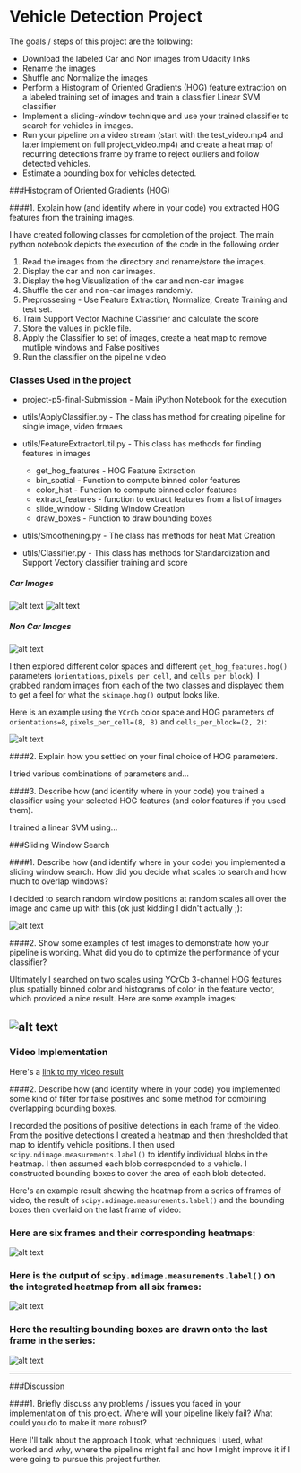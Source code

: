 # Vehicle Detection Project

The goals / steps of this project are the following:

* Download the labeled Car and Non images from Udacity links
* Rename the images
* Shuffle and Normalize the images
* Perform a Histogram of Oriented Gradients (HOG) feature extraction on a labeled training set of images and train a classifier Linear SVM classifier
* Implement a sliding-window technique and use your trained classifier to search for vehicles in images.
* Run your pipeline on a video stream (start with the test_video.mp4 and later implement on full project_video.mp4) and create a heat map of recurring detections frame by frame to reject outliers and follow detected vehicles.
* Estimate a bounding box for vehicles detected.

[//]: # (Image References)
[image1]: ./output_images/car-image1.png
[image2]: ./output_images/car-image2.png
[image3]: ./output_images/car-image3.png
[image4]: ./output_images/car-image5.png
[image5]: ./output_images/car-hog-side-by-side1.png
[image6]: ./output_images/car-hog-side-by-side2.png
[image7]: ./output_images/car-hog-side-by-side3.png
[image8]: ./output_images/car-hog-side-by-side4.png
[image9]: ./output_images/box-mulitple4.png
[image10]: ./output_images/box.png
[image11]: ./output_images/sliding-window.png
[image12]: ./output_images/heatmap.png
[image13]: ./output_images/heatmap2.png
[image14]: ./output_images/non-car-image1.png
[video1]: ./output_final_project_Final_ver2.mp4


###Histogram of Oriented Gradients (HOG)

####1. Explain how (and identify where in your code) you extracted HOG features from the training images.

I have created following classes for completion of the project. The main python notebook depicts the execution of the code in the following order

1. Read the images from the directory and rename/store the images.
2. Display the car and non car images.
3. Display the hog Visualization of the car and non-car images 
4. Shuffle the car and non-car images randomly.
5. Preprossesing - Use Feature Extraction, Normalize, Create Training and test set.
6. Train Support Vector Machine Classifier and calculate the score
7. Store the values in pickle file.
8. Apply the Classifier to set of images, create a heat map to remove mutliple windows and False positives
9. Run the classifier on the pipeline video

### Classes Used in the project ###
* project-p5-final-Submission - Main iPython Notebook for the execution
* utils/ApplyClassifier.py - The class has method for creating pipeline for single image, video frmaes
* utils/FeatureExtractorUtil.py - This class has methods for finding features in images
    * get_hog_features - HOG Feature Extraction
    * bin_spatial - Function to compute binned color features 
    * color_hist - Function to compute binned color features
    * extract_features - function to extract features from a list of images
    * slide_window - Sliding Window Creation
    * draw_boxes - Function to draw bounding boxes
    
* utils/Smoothening.py - The class has methods for heat Mat Creation
* utils/Classifier.py - This class has methods for Standardization and Support Vectory classifier training and score

##### Car Images #####
![alt text][image1]
![alt text][image2]

##### Non Car Images #####
![alt text][image14]


I then explored different color spaces and different `get_hog_features.hog()` parameters (`orientations`, `pixels_per_cell`, and `cells_per_block`).  I grabbed random images from each of the two classes and displayed them to get a feel for what the `skimage.hog()` output looks like.

Here is an example using the `YCrCb` color space and HOG parameters of `orientations=8`, `pixels_per_cell=(8, 8)` and `cells_per_block=(2, 2)`:


![alt text][image2]

####2. Explain how you settled on your final choice of HOG parameters.

I tried various combinations of parameters and...

####3. Describe how (and identify where in your code) you trained a classifier using your selected HOG features (and color features if you used them).

I trained a linear SVM using...

###Sliding Window Search

####1. Describe how (and identify where in your code) you implemented a sliding window search.  How did you decide what scales to search and how much to overlap windows?

I decided to search random window positions at random scales all over the image and came up with this (ok just kidding I didn't actually ;):

![alt text][image3]

####2. Show some examples of test images to demonstrate how your pipeline is working.  What did you do to optimize the performance of your classifier?

Ultimately I searched on two scales using YCrCb 3-channel HOG features plus spatially binned color and histograms of color in the feature vector, which provided a nice result.  Here are some example images:

![alt text][image4]
---

### Video Implementation

Here's a [link to my video result](./output_final_project_Final_ver2.mp4)


####2. Describe how (and identify where in your code) you implemented some kind of filter for false positives and some method for combining overlapping bounding boxes.

I recorded the positions of positive detections in each frame of the video.  From the positive detections I created a heatmap and then thresholded that map to identify vehicle positions.  I then used `scipy.ndimage.measurements.label()` to identify individual blobs in the heatmap.  I then assumed each blob corresponded to a vehicle.  I constructed bounding boxes to cover the area of each blob detected.  

Here's an example result showing the heatmap from a series of frames of video, the result of `scipy.ndimage.measurements.label()` and the bounding boxes then overlaid on the last frame of video:

### Here are six frames and their corresponding heatmaps:

![alt text][image5]

### Here is the output of `scipy.ndimage.measurements.label()` on the integrated heatmap from all six frames:
![alt text][image6]

### Here the resulting bounding boxes are drawn onto the last frame in the series:
![alt text][image7]



---

###Discussion

####1. Briefly discuss any problems / issues you faced in your implementation of this project.  Where will your pipeline likely fail?  What could you do to make it more robust?

Here I'll talk about the approach I took, what techniques I used, what worked and why, where the pipeline might fail and how I might improve it if I were going to pursue this project further.  

